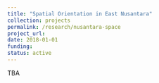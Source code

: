 ```yaml
---
title: "Spatial Orientation in East Nusantara"
collection: projects
permalink: /research/nusantara-space
project_url:
date: 2018-01-01
funding:
status: active
---
```

TBA
